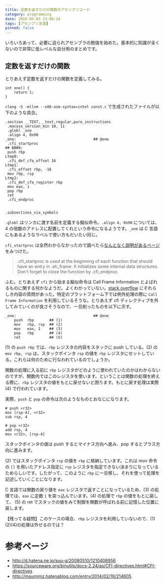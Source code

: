 ```yaml
---
title: 定数を返すだけの関数のアセンブリコード
category: programming
date: 2016-05-03 23:08:24
tags: [アセンブリ言語]
pinned: false
---
```


いろいろあって、必要に迫られアセンブラの勉強を始めた。基本的に知識が全くないので非常に低レベルな自分用のまとめです。

## 定数を返すだけの関数

とりあえず定数を返すだけの関数を定義してみる。

```
int one() {
    return 1;
}
```

`clang -S -mllvm --x86-asm-syntax=intel const.c` で生成されたファイルが以下のような具合。

```
.section __TEXT,__text,regular,pure_instructions
 .macosx_version_min 10, 11
 .globl _one
 .align 4, 0x90
_one:                                   ## @one
 .cfi_startproc
## BB#0:
 push rbp
Ltmp0:
 .cfi_def_cfa_offset 16
Ltmp1:
 .cfi_offset rbp, -16
 mov rbp, rsp
Ltmp2:
 .cfi_def_cfa_register rbp
 mov eax, 1
 pop rbp
 ret
 .cfi_endproc


.subsections_via_symbols
```

`.globl` はリンカに渡す名前を定義する擬似命令。`.align 4, 0x90` については、4 の倍数のアドレスに配置してくれという命令になるようです。`_one` は C 言語にもあるようなラベルで使い方もだいたい同じ。

`cfi_startproc` は全然わからなかったので調べたら[なんとなく説明があるページ](https://sourceware.org/binutils/docs/as/CFI-directives.html)をみつけた。

> .cfi_startproc is used at the beginning of each function that should have an entry in .eh_frame. It initializes some internal data structures. Don't forget to close the function by .cfi_endproc.

ふむ。とりあえず `cfi` から始まる擬似命令は Call Frame Information とよばれるものに関する何かなようだ。よくわかっていない。[stack overflow](http://stackoverflow.com/questions/2529185/what-are-cfi-directives-in-gnu-assembler-gas-used-for) にそれらしき内容の質問があった。特定のプラットフォーム下では例外処理の際に `Call Frame Information` を利用しているそうな。とりあえず cfi ディレクティブを外してみていくのが良さそうなので、一旦削ったものを以下に示す。

```
_one:                                   ## @one
    push  rbp       ## (1)
    mov   rbp, rsp  ## (2)
    mov   eax, 1    ## (3)
    pop   rbp       ## (4)
    ret             ## (5)
```

(1) の `push rbp` では、`rbp` レジスタの内容をスタックに push している。(2) の `mov rbp, rsp` は、スタックポインタ `rsp` の値を `rbp` レジスタにセットしている。これらは何のために行なわれているのでしょうか。

関数の処理に入る前に `rbp` レジスタがどのように使われていたのかはわからないのですが、関数内ではこのレジスタを使います。ということは関数の処理を終える際に、`rbp` レジスタの値をもとに戻せないと困ります。もとに戻す処理は実際 (4) で行われています。

実際、`push` と `pop` の命令は次のようなものとおなじになります。

```
# push <r32>
mov [rsp-4], <r32>
sub rsp, 4

# pop <r32>
add rsp, 4
mov <r32>, [rsp-4]
```

スタックポインタの値は push するとマイナス方向へ進み、pop するとプラス方向に進みます。

(2) ではスタックポインタ `rsp` の値を `rbp` に格納しています。これは mov 命令の `[]` を用いたアドレス指定に `rsp` レジスタを指定できない決まりになっているためらしいです。したがって、このように `rbp` に一旦移し、それを使って処理を記述していくことになります。

C 言語では関数の戻り値を `eax` レジスタで返すことになっているため、(3) の処理では、`eax` に定数 `1` を突っ込んでいます。(4) の処理で `rbp` の値をもとに戻して、 (5) の ret でスタックの値をみて制御を関数が呼ばれる前に記憶した位置に戻します。

【残ってる疑問】このケースの場合、`rbp` レジスタを利用していないので、(1)(2)(4)の処理は外せるのでは？

# 参考ページ

- http://d.hatena.ne.jp/suu-g/20080510/1210408956
- https://sourceware.org/binutils/docs-2.24/as/CFI-directives.html#CFI-directives
- http://msumimz.hatenablog.com/entry/2014/02/19/214605
